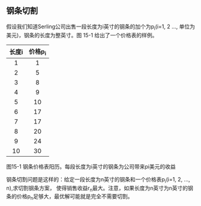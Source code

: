 ## 钢条切割
假设我们知道Serling公司出售一段长度为i英寸的钢条的加个为p<sub>i</sub>(i=1, 2 ..., 单位为美元)，钢条的长度为整英寸。图 15-1 给出了一个价格表的样例。

|长度i |价格p<sub>i</sub>|
|:----:|:---------------:|
|1     |1                |
|2     |5                |
|3     |8                |
|4     |9                |
|5     |10               |
|6     |17               |
|7     |17               |
|8     |20               |
|9     |24               |
|10    |30               |

图15-1 钢条价格表阳历。每段长度为i英寸的钢条为公司带来pi美元的收益

钢条切割问题是这样的：给定一段长度为n英寸的钢条和一个价格表p<sub>i</sub>(i=1, 2, ..., n),求切割钢条方案，
使得销售收益r<sub>n</sub>最大。注意，如果长度为n英寸为n英寸的钢条的价格p<sub>n</sub>足够大，最优解可能就是完全不需要切割。

